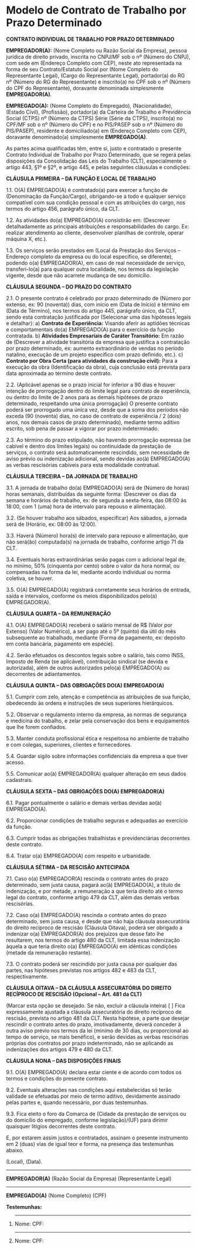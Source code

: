 # Modelo de Contrato de Trabalho por Prazo Determinado

**CONTRATO INDIVIDUAL DE TRABALHO POR PRAZO DETERMINADO**

**EMPREGADOR(A):** (Nome Completo ou Razão Social da Empresa), pessoa jurídica de direito privado, inscrita no CNPJ/MF sob o nº (Número do CNPJ), com sede em (Endereço Completo com CEP), neste ato representada na forma de seu Contrato/Estatuto Social por (Nome Completo do Representante Legal), (Cargo do Representante Legal), portador(a) do RG nº (Número do RG do Representante) e inscrito(a) no CPF sob o nº (Número do CPF do Representante), doravante denominada simplesmente **EMPREGADOR(A)**.

**EMPREGADO(A):** (Nome Completo do Empregado), (Nacionalidade), (Estado Civil), (Profissão), portador(a) da Carteira de Trabalho e Previdência Social (CTPS) nº (Número da CTPS) Série (Série da CTPS), inscrito(a) no CPF/MF sob o nº (Número do CPF) e no PIS/PASEP sob o nº (Número do PIS/PASEP), residente e domiciliado(a) em (Endereço Completo com CEP), doravante denominado(a) simplesmente **EMPREGADO(A)**.

As partes acima qualificadas têm, entre si, justo e contratado o presente Contrato Individual de Trabalho por Prazo Determinado, que se regerá pelas disposições da Consolidação das Leis do Trabalho (CLT), especialmente o artigo 443, §1º e §2º, e artigo 445, e pelas seguintes cláusulas e condições:

**CLÁUSULA PRIMEIRA – DA FUNÇÃO E LOCAL DE TRABALHO**

1.1. O(A) EMPREGADO(A) é contratado(a) para exercer a função de (Denominação da Função/Cargo), obrigando-se a todo e qualquer serviço compatível com sua condição pessoal e com as atribuições do cargo, nos termos do artigo 456, parágrafo único, da CLT.

1.2. As atividades do(a) EMPREGADO(A) consistirão em: (Descrever detalhadamente as principais atribuições e responsabilidades do cargo. Ex: realizar atendimento ao cliente, desenvolver planilhas de controle, operar máquina X, etc.).

1.3. Os serviços serão prestados em (Local da Prestação dos Serviços – Endereço completo da empresa ou do local específico, se diferente), podendo o(a) EMPREGADOR(A), em caso de real necessidade de serviço, transferi-lo(a) para qualquer outra localidade, nos termos da legislação vigente, desde que não acarrete mudança de seu domicílio.

**CLÁUSULA SEGUNDA – DO PRAZO DO CONTRATO**

2.1. O presente contrato é celebrado por prazo determinado de (Número por extenso, ex: 90 (noventa)) dias, com início em (Data de Início) e término em (Data de Término), nos termos do artigo 445, parágrafo único, da CLT, sendo esta contratação justificada por (Selecionar uma das hipóteses legais e detalhar):
    a) **Contrato de Experiência:** Visando aferir as aptidões técnicas e comportamentais do(a) EMPREGADO(A) para o exercício da função contratada.
    b) **Atividades Empresariais de Caráter Transitório:** Em razão de (Descrever a atividade transitória da empresa que justifica a contratação por prazo determinado, ex: aumento extraordinário de vendas no período natalino, execução de um projeto específico com prazo definido, etc.).
    c) **Contrato por Obra Certa (para atividades da construção civil):** Para a execução da obra (Identificação da obra), cuja conclusão está prevista para data aproximada ao término deste contrato.

2.2. (Aplicável apenas se o prazo inicial for inferior a 90 dias e houver intenção de prorrogação dentro do limite legal para contrato de experiência, ou dentro do limite de 2 anos para as demais hipóteses de prazo determinado, respeitando uma única prorrogação) O presente contrato poderá ser prorrogado uma única vez, desde que a soma dos períodos não exceda (90 (noventa) dias, no caso de contrato de experiência / 2 (dois) anos, nos demais casos de prazo determinado), mediante termo aditivo escrito, sob pena de passar a vigorar por prazo indeterminado.

2.3. Ao término do prazo estipulado, não havendo prorrogação expressa (se cabível e dentro dos limites legais) ou continuidade da prestação de serviços, o contrato será automaticamente rescindido, sem necessidade de aviso prévio ou indenização adicional, sendo devidas ao(à) EMPREGADO(A) as verbas rescisórias cabíveis para esta modalidade contratual.

**CLÁUSULA TERCEIRA – DA JORNADA DE TRABALHO**

3.1. A jornada de trabalho do(a) EMPREGADO(A) será de (Número de horas) horas semanais, distribuídas da seguinte forma: (Descrever os dias da semana e horários de trabalho, ex: de segunda a sexta-feira, das 08:00 às 18:00, com 1 (uma) hora de intervalo para repouso e alimentação).

3.2. (Se houver trabalho aos sábados, especificar) Aos sábados, a jornada será de (Horário, ex: 08:00 às 12:00).

3.3. Haverá (Número) hora(s) de intervalo para repouso e alimentação, que não será(ão) computada(s) na jornada de trabalho, conforme artigo 71 da CLT.

3.4. Eventuais horas extraordinárias serão pagas com o adicional legal de, no mínimo, 50% (cinquenta por cento) sobre o valor da hora normal, ou compensadas na forma da lei, mediante acordo individual ou norma coletiva, se houver.

3.5. O(A) EMPREGADO(A) registrará corretamente seus horários de entrada, saída e intervalos, conforme os meios disponibilizados pelo(a) EMPREGADOR(A).

**CLÁUSULA QUARTA – DA REMUNERAÇÃO**

4.1. O(A) EMPREGADO(A) receberá o salário mensal de R$ (Valor por Extenso) (Valor Numérico), a ser pago até o 5º (quinto) dia útil do mês subsequente ao trabalhado, mediante (Forma de pagamento, ex: depósito em conta bancária, pagamento em espécie).

4.2. Serão efetuados os descontos legais sobre o salário, tais como INSS, Imposto de Renda (se aplicável), contribuição sindical (se devida e autorizada), além de outros autorizados pelo(a) EMPREGADO(A) ou decorrentes de adiantamentos.

**CLÁUSULA QUINTA – DAS OBRIGAÇÕES DO(A) EMPREGADO(A)**

5.1. Cumprir com zelo, atenção e competência as atribuições de sua função, obedecendo às ordens e instruções de seus superiores hierárquicos.

5.2. Observar o regulamento interno da empresa, as normas de segurança e medicina do trabalho, e zelar pela conservação dos bens e equipamentos que lhe forem confiados.

5.3. Manter conduta profissional ética e respeitosa no ambiente de trabalho e com colegas, superiores, clientes e fornecedores.

5.4. Guardar sigilo sobre informações confidenciais da empresa a que tiver acesso.

5.5. Comunicar ao(à) EMPREGADOR(A) qualquer alteração em seus dados cadastrais.

**CLÁUSULA SEXTA – DAS OBRIGAÇÕES DO(A) EMPREGADOR(A)**

6.1. Pagar pontualmente o salário e demais verbas devidas ao(à) EMPREGADO(A).

6.2. Proporcionar condições de trabalho seguras e adequadas ao exercício da função.

6.3. Cumprir todas as obrigações trabalhistas e previdenciárias decorrentes deste contrato.

6.4. Tratar o(a) EMPREGADO(A) com respeito e urbanidade.

**CLÁUSULA SÉTIMA – DA RESCISÃO ANTECIPADA**

7.1. Caso o(a) EMPREGADOR(A) rescinda o contrato antes do prazo determinado, sem justa causa, pagará ao(à) EMPREGADO(A), a título de indenização, e por metade, a remuneração a que teria direito até o termo legal do contrato, conforme artigo 479 da CLT, além das demais verbas rescisórias.

7.2. Caso o(a) EMPREGADO(A) rescinda o contrato antes do prazo determinado, sem justa causa, e desde que não haja cláusula assecuratória do direito recíproco de rescisão (Cláusula Oitava), poderá ser obrigado a indenizar o(a) EMPREGADOR(A) dos prejuízos que desse fato lhe resultarem, nos termos do artigo 480 da CLT, limitada essa indenização àquela a que teria direito o(a) EMPREGADO(A) em idênticas condições (metade da remuneração restante).

7.3. O contrato poderá ser rescindido por justa causa por qualquer das partes, nas hipóteses previstas nos artigos 482 e 483 da CLT, respectivamente.

**CLÁUSULA OITAVA – DA CLÁUSULA ASSECURATÓRIA DO DIREITO RECÍPROCO DE RESCISÃO (Opcional – Art. 481 da CLT)**

(Marcar esta opção se desejado. Se não, excluir a cláusula inteira)
[ ] Fica expressamente ajustada a cláusula assecuratória do direito recíproco de rescisão, prevista no artigo 481 da CLT. Nesta hipótese, a parte que desejar rescindir o contrato antes do prazo, imotivadamente, deverá conceder à outra aviso prévio nos termos da lei (mínimo de 30 dias, ou proporcional ao tempo de serviço, se mais benéfico), e serão devidas as verbas rescisórias próprias dos contratos por prazo indeterminado, não se aplicando as indenizações dos artigos 479 e 480 da CLT.

**CLÁUSULA NONA – DAS DISPOSIÇÕES FINAIS**

9.1. O(A) EMPREGADO(A) declara estar ciente e de acordo com todos os termos e condições do presente contrato.

9.2. Eventuais alterações nas condições aqui estabelecidas só terão validade se efetuadas por meio de termo aditivo, devidamente assinado pelas partes e, quando necessário, por duas testemunhas.

9.3. Fica eleito o foro da Comarca de (Cidade da prestação de serviços ou do domicílio do empregado, conforme legislação)/(UF) para dirimir quaisquer litígios decorrentes deste contrato.

E, por estarem assim justos e contratados, assinam o presente instrumento em 2 (duas) vias de igual teor e forma, na presença das testemunhas abaixo.

(Local), (Data).


___________________________________________
**EMPREGADOR(A)**
(Razão Social da Empresa)
(Representante Legal)


___________________________________________
**EMPREGADO(A)**
(Nome Completo)
(CPF)


**Testemunhas:**

1. ________________________________________
   Nome:
   CPF:

2. ________________________________________
   Nome:
   CPF:

